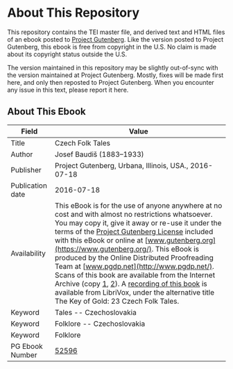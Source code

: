 # About This Repository

This repository contains the TEI master file, and derived text and HTML files of an ebook posted to [Project Gutenberg](https://www.gutenberg.org/). Like the version posted to Project Gutenberg, this ebook is free from copyright in the U.S. No claim is made about its copyright status outside the U.S.

The version maintained in this repository may be slightly out-of-sync with the version maintained at Project Gutenberg. Mostly, fixes will be made first here, and only then reposted to Project Gutenberg. When you encounter any issue in this text, please report it here.

## About This Ebook

| Field | Value |
| ----- | ----- |
| Title | Czech Folk Tales |
| Author | Josef Baudiš (1883–1933) |
| Publisher | Project Gutenberg, Urbana, Illinois, USA., 2016-07-18 |
| Publication date | 2016-07-18 |
| Availability | This eBook is for the use of anyone anywhere at no cost and with almost no restrictions whatsoever. You may copy it, give it away or re-use it under the terms of the [Project Gutenberg License](https://www.gutenberg.org/license) included with this eBook or online at [www.gutenberg.org](https://www.gutenberg.org/). This eBook is produced by the Online Distributed Proofreading Team at [www.pgdp.net](http://www.pgdp.net/). Scans of this book are available from the Internet Archive (copy [1](https://archive.org/details/czechfolktales00bauduoft), [2](https://archive.org/details/cu31924029913484)). A [recording of this book](https://librivox.org/the-key-of-gold-23-czech-folk-tales-translated-by-joseph-baudis/) is available from LibriVox, under the alternative title The Key of Gold: 23 Czech Folk Tales. |
| Keyword | Tales -- Czechoslovakia |
| Keyword | Folklore -- Czechoslovakia |
| Keyword | Folklore |
| PG Ebook Number | [52596](https://www.gutenberg.org/ebooks/52596) |
